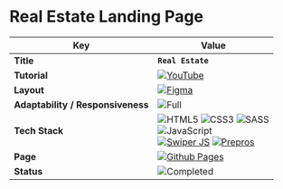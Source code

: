 # Real Estate Landing Page

| **Key**                           | **Value**                                                                                                                                                                                                                                                                                                                                                                                                                                                                                                                                                                                                                                                                   |
|-----------------------------------|-----------------------------------------------------------------------------------------------------------------------------------------------------------------------------------------------------------------------------------------------------------------------------------------------------------------------------------------------------------------------------------------------------------------------------------------------------------------------------------------------------------------------------------------------------------------------------------------------------------------------------------------------------------------------------|
| **Title**                         | **`Real Estate`**                                                                                                                                                                                                                                                                                                                                                                                                                                                                                                                                                                                                                                                           |
| **Tutorial**                      | [![YouTube](https://img.shields.io/badge/YouTube-%23FF0000.svg?style=for-the-badge&logo=YouTube&logoColor=white)](https://www.youtube.com/playlist?list=PLM6XATa8CAG54eu5AnJCDxM6CmQLv7eI6)                                                                                                                                                                                                                                                                                                                                                                                                                                                                                 |
| **Layout**                        | [![Figma](https://img.shields.io/badge/figma-%23F24E1E.svg?style=for-the-badge&logo=figma&logoColor=white)](https://www.figma.com/file/DrGfD6vTJtvTKM8t9crtOO/RealEstate?type=design&node-id=0%3A1&mode=design&t=kg8JL72uMn7Ec79U-1)                                                                                                                                                                                                                                                                                                                                                                                                                                        |
| **Adaptability / Responsiveness** | ![Full](https://img.shields.io/badge/Full-a155b9?style=for-the-badge)                                                                                                                                                                                                                                                                                                                                                                                                                                                                                                                                                                                                       |
| **Tech Stack**                    | ![HTML5](https://img.shields.io/badge/html5-%23E34F26.svg?style=for-the-badge&logo=html5&logoColor=white) ![CSS3](https://img.shields.io/badge/css3-%231572B6.svg?style=for-the-badge&logo=css3&logoColor=white) ![SASS](https://img.shields.io/badge/SASS-hotpink.svg?style=for-the-badge&logo=SASS&logoColor=white) <br> ![JavaScript](https://img.shields.io/badge/javascript-%23323330.svg?style=for-the-badge&logo=javascript&logoColor=%23F7DF1E) <br> [![Swiper JS](https://img.shields.io/badge/Swiper%20JS-0080ff?style=for-the-badge)](https://swiperjs.com/) [![Prepros](https://img.shields.io/badge/Prepros-17b4d8?style=for-the-badge) ](https://prepros.io/) |
| **Page**                          | [![Github Pages](https://img.shields.io/badge/github%20pages-121013?style=for-the-badge&logo=github&logoColor=white)](https://mikroffarad.github.io/workbench/mentors/freelancerls/layouts/realestate/)                                                                                                                                                                                                                                                                                                                                                                                                                                                                     |
| **Status**                        | ![Completed](https://img.shields.io/badge/Completed-019102?style=for-the-badge)                                                                                                                                                                                                                                                                                                                                                                                                                                                                                                                                                                                             |

